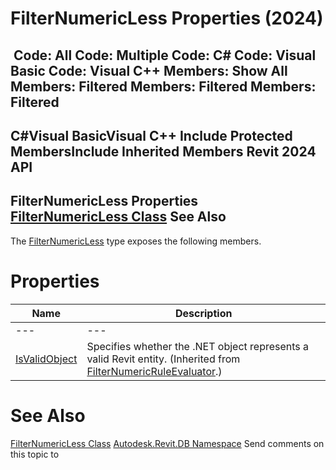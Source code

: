 # FilterNumericLess Properties (2024)

﻿
 Code: All Code: Multiple Code: C# Code: Visual Basic Code: Visual C++  Members: Show All Members: Filtered Members: Filtered Members: Filtered   
---  
C#Visual BasicVisual C++
Include Protected MembersInclude Inherited Members
Revit 2024 API  
---  
FilterNumericLess Properties  
[FilterNumericLess Class](fcdb6568-9715-4292-e903-c73c0b54dd67.md "FilterNumericLess Class") See Also  
---  
The [FilterNumericLess](fcdb6568-9715-4292-e903-c73c0b54dd67.md "FilterNumericLess Class") type exposes the following members.
# Properties
| Name | Description |
| --- | --- |
| --- | --- | --- |
| [IsValidObject](109e70c2-5454-e1d9-f694-62560047bff2.md "IsValidObject Property") | Specifies whether the .NET object represents a valid Revit entity.  (Inherited from [FilterNumericRuleEvaluator](1f1a96bb-5f00-1a24-8c03-6984c88672b9.md "FilterNumericRuleEvaluator Class").) |

# See Also
[FilterNumericLess Class](fcdb6568-9715-4292-e903-c73c0b54dd67.md "FilterNumericLess Class")
[Autodesk.Revit.DB Namespace](87546ba7-461b-c646-cbb1-2cb8f5bff8b2.md "Autodesk.Revit.DB Namespace")
Send comments on this topic to 